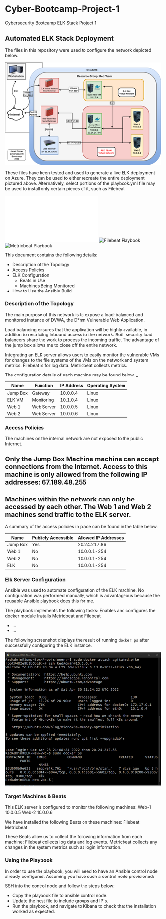 # Cyber-Bootcamp-Project-1
Cybersecurity Bootcamp ELK Stack Project 1
## Automated ELK Stack Deployment

The files in this repository were used to configure the network depicted below.

![Diagram](Images/Diagram.drawio.png)

These files have been tested and used to generate a live ELK deployment on Azure. They can be used to either recreate the entire deployment pictured above. Alternatively, select portions of the playbook.yml file may be used to install only certain pieces of it, such as Filebeat.

![ELK Playbook](/Playbooks/ELK-Playbook.md)
![Filebeat Playbook](Playbooks/filebeat-playbook.yml)
![Metricbeat Playbook](Playbooks/metricbeat-playbook.yml)

This document contains the following details:
- Description of the Topology
- Access Policies
- ELK Configuration
  - Beats in Use
  - Machines Being Monitored
- How to Use the Ansible Build


### Description of the Topology

The main purpose of this network is to expose a load-balanced and monitored instance of DVWA, the D*mn Vulnerable Web Application.

Load balancing ensures that the application will be highly available, in addition to restricting inbound access to the network. 
Both security load balancers share the work to process the incoming traffic. The advantage of the jump box allows me to close off the entire network. 

Integrating an ELK server allows users to easily monitor the vulnerable VMs for changes to the file systems of the VMs on the network and system metrics.
Filebeat is for log data. 
Metricbeat collects metrics. 

The configuration details of each machine may be found below.
_

| Name     | Function   | IP Address | Operating System |
|----------|------------|------------|------------------|
| Jump Box | Gateway    | 10.0.0.4   | Linux            |
| ELK VM   | Monitoring | 10.1.0.4   | Linux            |
| Web 1    | Web Server | 10.0.0.5   | Linux            |
| Web 2    | Web Server | 10.0.0.6   | Linux            |

### Access Policies

The machines on the internal network are not exposed to the public Internet. 

Only the Jump Box Machine machine can accept connections from the Internet. Access to this machine is only allowed from the following IP addresses: 67.189.48.255
- 

Machines within the network can only be accessed by each other. The Web 1 and Web 2 machines send traffic to the ELK server. 
- 

A summary of the access policies in place can be found in the table below.

| Name     | Publicly Accessible | Allowed IP Addresses |
|----------|---------------------|----------------------|
| Jump Box | Yes                 | 20.24.217.86         |
| Web 1    | No                  | 10.0.0.1-254         |
| Web 2    | No                  | 10.0.0.1-254         |
| ELK      | No                  | 10.0.0.1-254         |

### Elk Server Configuration

Ansible was used to automate configuration of the ELK machine. No configuration was performed manually, which is advantageous because the reusable Ansible playbook does this for me. 

The playbook implements the following tasks:
Enables and configures the docker module
Installs Metricbeat and Filebeat
- ...
- ...

The following screenshot displays the result of running `docker ps` after successfully configuring the ELK instance.

![DockerPS](/Images/DockerPS.png)

### Target Machines & Beats
This ELK server is configured to monitor the following machines:
Web-1 10.0.0.5
Web-2 10.0.0.6

We have installed the following Beats on these machines:
Filebeat
Metricbeat 

These Beats allow us to collect the following information from each machine:
Filebeat collects log data and log events. Metricbeat collects any changes in the system metrics such as login information. 

### Using the Playbook
In order to use the playbook, you will need to have an Ansible control node already configured. Assuming you have such a control node provisioned: 

SSH into the control node and follow the steps below:
- Copy the playbook file to ansible control node.
- Update the host file to include groups and IP's. 
- Run the playbook, and navigate to Kibana to check that the installation worked as expected.

